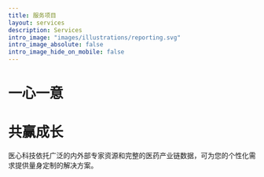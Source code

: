 ```yaml
---
title: 服务项目
layout: services
description: Services
intro_image: "images/illustrations/reporting.svg"
intro_image_absolute: false
intro_image_hide_on_mobile: false
---
```


# 一心一意
# 共赢成长

医心科技依托广泛的内外部专家资源和完整的医药产业链数据，可为您的个性化需求提供量身定制的解决方案。

